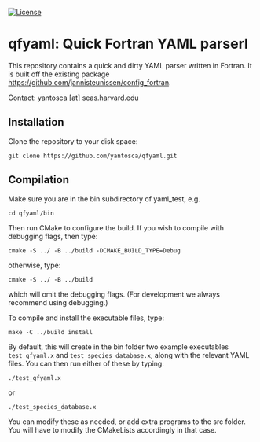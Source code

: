 [![License](https://img.shields.io/badge/License-MIT-blue.svg)](https://github.com/yantosca/yaml_test/blob/master/LICENSE.txt)

# qfyaml: Quick Fortran YAML parserl

This repository contains a quick and dirty YAML parser written in Fortran. It is built off the existing package https://github.com/jannisteunissen/config_fortran.

Contact: yantosca [at] seas.harvard.edu 

## Installation

Clone the repository to your disk space:
```
git clone https://github.com/yantosca/qfyaml.git
```
## Compilation
Make sure you are in the bin subdirectory of yaml_test, e.g.
```
cd qfyaml/bin
```
Then run CMake to configure the build.  If you wish to compile with debugging flags, then type:
```
cmake -S ../ -B ../build -DCMAKE_BUILD_TYPE=Debug
```
otherwise, type:
```
cmake -S ../ -B ../build 
```
which will omit the debugging flags.  (For development we always recommend using debugging.)

To compile and install the executable files, type:
```
make -C ../build install
```
By default, this will create in the bin folder two example executables `test_qfyaml.x` and `test_species_database.x`, along with the relevant YAML files.  You can then run either of these by typing:
```
./test_qfyaml.x
```
or 
```
./test_species_database.x
```
You can modify these as needed, or add extra programs to the src folder.  You will have to modify the CMakeLists accordingly in that case.
